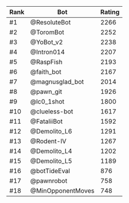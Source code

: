 Rank|Bot|Rating
---|---|---
#1|@ResoluteBot|2266
#2|@ToromBot|2252
#3|@YoBot_v2|2238
#4|@Intron014|2207
#5|@RaspFish|2193
#6|@faith_bot|2167
#7|@magnusglad_bot|2014
#8|@pawn_git|1926
#9|@lc0_1shot|1800
#10|@clueless-bot|1617
#11|@FataliiBot|1592
#12|@Demolito_L6|1291
#13|@Rodent-IV|1267
#14|@Demolito_L4|1202
#15|@Demolito_L5|1189
#16|@botTideEval|876
#17|@pawnrobot|758
#18|@MinOpponentMoves|748
